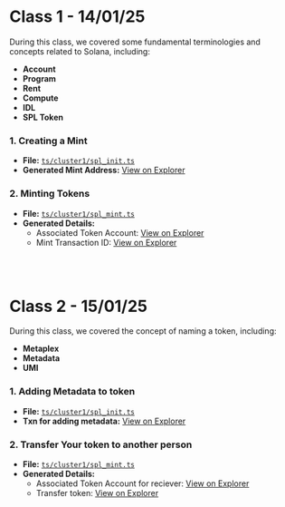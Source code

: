 # Class 1 - 14/01/25

During this class, we covered some fundamental terminologies and concepts related to Solana, including:
- **Account**
- **Program**
- **Rent**
- **Compute**
- **IDL**
- **SPL Token**

### 1. Creating a Mint

- **File:** [`ts/cluster1/spl_init.ts`](https://github.com/solana-turbin3/Q1_25_Builder_shivendram16053/blob/main/solana-starter/ts/cluster1/spl_init.ts)  
- **Generated Mint Address:** [View on Explorer](https://explorer.solana.com/address/DZQJdB2Kk8JkvfctRRGyC6zeqEWHzzEin5ULXZ7G8h9S?cluster=devnet)

### 2. Minting Tokens

- **File:** [`ts/cluster1/spl_mint.ts`](https://github.com/solana-turbin3/Q1_25_Builder_shivendram16053/blob/main/solana-starter/ts/cluster1/spl_mint.ts) 
- **Generated Details:** 
  - Associated Token Account: [View on Explorer](https://explorer.solana.com/tx/Fivu1BDFoirZkk5FKVxXBiGLufQSpes7SMSmxQamANjZ4PLdThvNepSea96ZFeMb6LLG9JpUUwBriuNgfwps6NP?cluster=devnet)
  - Mint Transaction ID: [View on Explorer](https://explorer.solana.com/tx/5u4nuhRwXov6whWNsGawi7vWcQphgpRfrYRTcMKsgd47sYAAhsRGBGWhUJwT5FG7o6k3q7fvS5RSTCrwgNh1HQCB?cluster=devnet)

<br>
<br>

# Class 2 - 15/01/25

During this class, we covered the concept of naming a token, including:
- **Metaplex**
- **Metadata**
- **UMI**

### 1. Adding Metadata to token

- **File:** [`ts/cluster1/spl_init.ts`](https://github.com/solana-turbin3/Q1_25_Builder_shivendram16053/blob/main/solana-starter/ts/cluster1/spl_metadata.ts)  
- **Txn for adding metadata:** [View on Explorer](https://explorer.solana.com/tx/2PTAPSJzzBpTxAoM2yYVWnVzYREUu6PvSDGP4Q2mRTMDknj2cMsv1NJyPYgBYhzRTHnWexNEsKE6p2uCDtR2Sx3?cluster=devnet)

### 2. Transfer Your token to another person

- **File:** [`ts/cluster1/spl_mint.ts`](https://github.com/solana-turbin3/Q1_25_Builder_shivendram16053/blob/main/solana-starter/ts/cluster1/spl_transfer.ts) 
- **Generated Details:** 
  - Associated Token Account for reciever: [View on Explorer](https://explorer.solana.com/tx/2jUvxXxAJae7cXdoWq36Lky6QHQgkgvFUEj3hM8ftpoioxhcCuB5H4d94ZVcoA7yh4uHxvGKi3mKJ2yUyjh2EfhB?cluster=devnet)
  - Transfer token: [View on Explorer](https://explorer.solana.com/tx/5NSHZny5ck5Q1TsgKhiR2WfBffrp2htEs27GQkxX3zJ5XVtSyZh2rGB8w5oCNE7yrXAnwCL3SDqoYn7VdMVn8nZ7?cluster=devnet)


